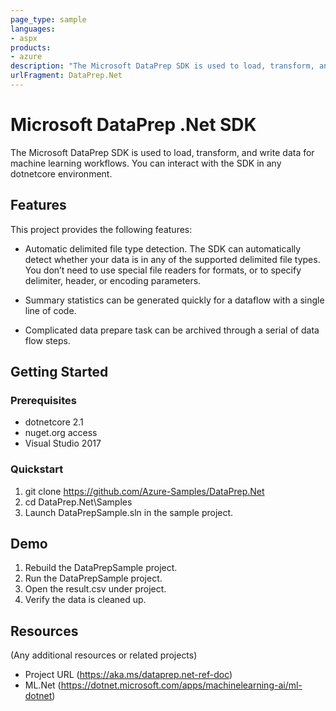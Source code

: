 ```yaml
---
page_type: sample
languages:
- aspx
products:
- azure
description: "The Microsoft DataPrep SDK is used to load, transform, and write data for machine learning workflows. You can interact with the SDK in any dotnetcore environment."
urlFragment: DataPrep.Net
---
```


# Microsoft DataPrep .Net SDK

The Microsoft DataPrep SDK is used to load, transform, and write data for machine learning workflows. You can interact with the SDK in any dotnetcore environment.

## Features

This project provides the following features:

* Automatic delimited file type detection. The SDK can automatically detect whether your data is in any of the supported delimited file types. You don’t need to use special file readers for formats, or to specify delimiter, header, or encoding parameters.


* Summary statistics can be generated quickly for a dataflow with a single line of code.

* Complicated data prepare task can be archived through a serial of data flow steps.

## Getting Started

### Prerequisites


- dotnetcore 2.1
- nuget.org access
- Visual Studio 2017

### Quickstart

1. git clone https://github.com/Azure-Samples/DataPrep.Net
2. cd DataPrep.Net\Samples
3. Launch DataPrepSample.sln in the sample project.


## Demo

1. Rebuild the DataPrepSample project.
2. Run the DataPrepSample project.
3. Open the result.csv under project.
4. Verify the data is cleaned up.

## Resources

(Any additional resources or related projects)

- Project URL (https://aka.ms/dataprep.net-ref-doc)
- ML.Net (https://dotnet.microsoft.com/apps/machinelearning-ai/ml-dotnet)

